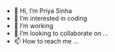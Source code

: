 - 👋 Hi, I’m Priya Sinha
- 👀 I’m interested in coding
- 🌱 I’m working
- 💞️ I’m looking to collaborate on ...
- 📫 How to reach me ...

<!---
Priyasinha123/Priyasinha123 is a ✨ special ✨ repository because its `README.md` (this file) appears on your GitHub profile.
You can click the Preview link to take a look at your changes.
--->
